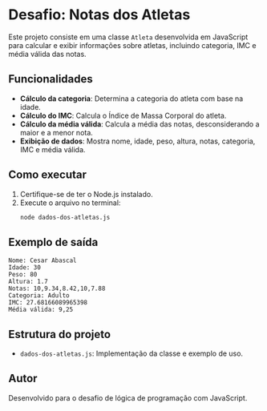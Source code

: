 # Desafio: Notas dos Atletas

Este projeto consiste em uma classe `Atleta` desenvolvida em JavaScript para calcular e exibir informações sobre atletas, incluindo categoria, IMC e média válida das notas.

## Funcionalidades
- **Cálculo da categoria**: Determina a categoria do atleta com base na idade.
- **Cálculo do IMC**: Calcula o Índice de Massa Corporal do atleta.
- **Cálculo da média válida**: Calcula a média das notas, desconsiderando a maior e a menor nota.
- **Exibição de dados**: Mostra nome, idade, peso, altura, notas, categoria, IMC e média válida.

## Como executar
1. Certifique-se de ter o Node.js instalado.
2. Execute o arquivo no terminal:
   ```zsh
   node dados-dos-atletas.js
   ```

## Exemplo de saída
```
Nome: Cesar Abascal
Idade: 30
Peso: 80
Altura: 1.7
Notas: 10,9.34,8.42,10,7.88
Categoria: Adulto
IMC: 27.68166089965398
Média válida: 9,25
```

## Estrutura do projeto
- `dados-dos-atletas.js`: Implementação da classe e exemplo de uso.

## Autor
Desenvolvido para o desafio de lógica de programação com JavaScript.